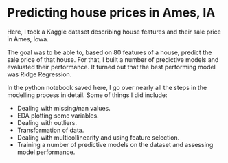 # Predicting house prices in Ames, IA

Here, I took a Kaggle dataset describing house features and their sale price in Ames, Iowa.

The goal was to be able to, based on 80 features of a house, predict the sale price of that house.
For that, I built a number of predictive models and evaluated their performance.
It turned out that the best performing model was Ridge Regression.

In the python notebook saved here, I go over nearly all the steps in the modelling process in detail. Some of things I did include:
- Dealing with missing/nan values.
- EDA plotting some variables.
- Dealing with outliers.
- Transformation of data.
- Dealing with multicollinearity and using feature selection.
- Training a number of predictive models on the dataset and assessing model performance.
